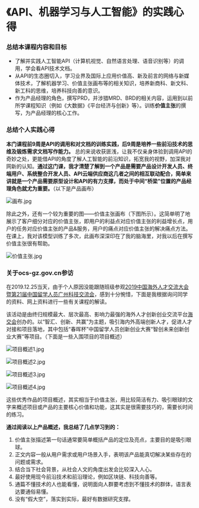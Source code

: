 # 《API、机器学习与人工智能》的实践心得

### 总结本课程内容和目标

- 了解并实践人工智能API（计算机视觉、自然语言处理、语音识别等）的调用，学会看API技术文档。
- 从API的生态圈切入，学习业界及国际上应用价值高、新及前言的网络与新媒体技术，了解机器学习、价值主张画布等的相关知识，培养新商科、新文科、新工科的思维，培养科技向善的意识。
- 作为产品经理的角色，撰写PRD，并涉猎MRD、BRD的相关内容，运用到以前所学课程知识（例如《大数据》《平台经济与创新》等）。训练**价值主张**的撰写，为产品经理的核心工作。

### 总结个人实践心得

**本门课程前9周是API的调用和对文档的训练实践，后9周是培养一些前沿技术的思维及锻炼需求文档写作能力。** 总的来说收获匪浅，让我不仅亲身体验到调用API的奇妙之处，更能借API的角度了解人工智能的前沿知识，拓宽我的视野，加深我对网新的认知。**通过这门课，我才清楚了解到一个产品是需要产品设计开发人员、终端用户、系统整合开发人员、API云端供应商这几者之间的相互联动配合，简单来讲就是一个产品需要原型设计和API的有力支撑，而处于中间“桥梁”位置的产品经理角色就尤为重要。**（以下是产品画布）

![画布.jpg](https://upload-images.jianshu.io/upload_images/9400767-aacc7aae56bb5746.jpg?imageMogr2/auto-orient/strip%7CimageView2/2/w/1240)

除此之外，还有一个较为重要的图——价值主张画布（下图所示）。这简单明了地展示了客户细分对应的价值主张，即用户的利益点对应价值主张的利益增长点，用户的任务对应价值主张的产品&服务，用户的痛点对应价值主张的解决痛点方法。在课上，我对该模型训练了多次，此画布深深印在了我的脑海里，对我以后在撰写价值主张很有帮助。

![价值主张.jpg](https://upload-images.jianshu.io/upload_images/9400767-80ff31c1debcb6f6.jpg?imageMogr2/auto-orient/strip%7CimageView2/2/w/1240)

### 关于ocs-gz.gov.cn参访
在2019.12.25当天，由于个人原因没能跟随班级参观[2019中国海外人才交流大会暨第21届中国留学人员广州科技交流会](http://www.chinahightech.com/html/Info/fuwu/2019/1220/5532502.html)，感到十分惋惜，下面是我根据询问同学的资料、网上资料进行一些有关课程的解读。

该活动是由终归规模最大、层次最高、影响力最强的海外人才创新创业交流平台[海交会](https://baike.baidu.com/item/%E6%B5%B7%E5%B3%A1%E4%B8%A4%E5%B2%B8%E7%BB%8F%E8%B4%B8%E4%BA%A4%E6%98%93%E4%BC%9A/415703?fromtitle=%E6%B5%B7%E4%BA%A4%E4%BC%9A&fromid=3137962&fr=aladdin)创办的。以“智汇、创新、共赢”为主题，吸引海内外高端创新人才，促进人才对接和项目落地，其中包括“春晖杯”中国留学人员创新创业大赛“智创未来创新创业大赛”等项目。（下面是一些入围项目的项目概述）

![项目概述1.jpg](https://upload-images.jianshu.io/upload_images/9400767-c5a2979ebe94b269.jpg?imageMogr2/auto-orient/strip%7CimageView2/2/w/1240)

![项目概述2.jpg](https://upload-images.jianshu.io/upload_images/9400767-2880f3e1743c5ce2.jpg?imageMogr2/auto-orient/strip%7CimageView2/2/w/1240)

![项目概述3.jpg](https://upload-images.jianshu.io/upload_images/9400767-e917e6e6e8369db1.jpg?imageMogr2/auto-orient/strip%7CimageView2/2/w/1240)

![项目概述4.jpg](https://upload-images.jianshu.io/upload_images/9400767-b1e52934467756d0.jpg?imageMogr2/auto-orient/strip%7CimageView2/2/w/1240)

这些优秀作品的项目概述，其实相当于价值主张，用比较简洁有力、吸引眼球的文字来概述项目或产品的主要核心价值和功能，这其实是很需要技巧的，需要长时间的练习。

**通过阅读以上产品概述，我总结了几点学习到的：**
1. 价值主张描述第一句话通常要简单概括产品的定位及亮点，主要目的是吸引眼球。
2. 正文内容一般从用户需求或用户场景入手，表明该产品能真切解决某些存在的问题或需求。
3. 结合当下社会背景，从社会人文的角度出发会比较深入人心。
4. 最好使用现今前沿技术和前沿理论，例如区块链、科技向善等。
5. 通篇不懂技术的人也能看懂，说明面向人群要考虑到不懂技术的群体，语言表达要通俗易懂。
6. 没有“假大空”，落实到实际，最好有数据研究支撑。
